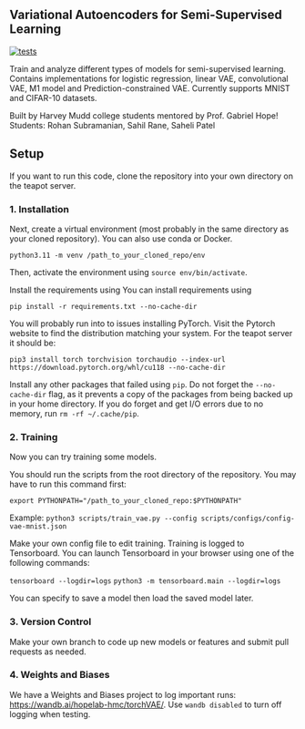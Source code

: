 ## Variational Autoencoders for Semi-Supervised Learning

[![tests](https://github.com/RohanS14/torchVAE/actions/workflows/ci.yml/badge.svg)]([https://github.com/RohanS14/torchVAE/actions/workflows/python-tests.yml](https://github.com/RohanS14/torchVAE/actions/workflows/ci.yml))


Train and analyze different types of models for semi-supervised learning. Contains implementations for logistic regression, linear VAE, convolutional VAE, M1 model and Prediction-constrained VAE. Currently supports MNIST and CIFAR-10 datasets.


Built by Harvey Mudd college students mentored by Prof. Gabriel Hope!
Students: Rohan Subramanian, Sahil Rane, Saheli Patel


## Setup

If you want to run this code, clone the repository into your own directory on the teapot server.

### 1. Installation

Next, create a virtual environment (most probably in the same directory as your cloned repository). You can also use conda or Docker.

`python3.11 -m venv /path_to_your_cloned_repo/env`

Then, activate the environment using `source env/bin/activate`.

Install the requirements using You can install requirements using 

`pip install -r requirements.txt --no-cache-dir`

You will probably run into to issues installing PyTorch. Visit the Pytorch website to find the distribution matching your system. For the teapot server it should be:

`pip3 install torch torchvision torchaudio --index-url https://download.pytorch.org/whl/cu118 --no-cache-dir`

Install any other packages that failed using `pip`. Do not forget the `--no-cache-dir` flag, as it prevents a copy of the packages from being backed up in your home directory. If you do forget and get I/O errors due to no memory, run `rm -rf ~/.cache/pip`.

### 2. Training

Now you can try training some models.

You should run the scripts from the root directory of the repository. You may have to run this command first:

`export PYTHONPATH="/path_to_your_cloned_repo:$PYTHONPATH"`

Example: `python3 scripts/train_vae.py --config scripts/configs/config-vae-mnist.json`

Make your own config file to edit training. Training is logged to Tensorboard. You can launch Tensorboard in your browser using one of the following commands:

`tensorboard --logdir=logs`
`python3 -m tensorboard.main --logdir=logs`

You can specify to save a model then load the saved model later.

### 3. Version Control

Make your own branch to code up new models or features and submit pull requests as needed.

### 4. Weights and Biases

We have a Weights and Biases project to log important runs: https://wandb.ai/hopelab-hmc/torchVAE/. Use `wandb disabled` to turn off logging when testing.


